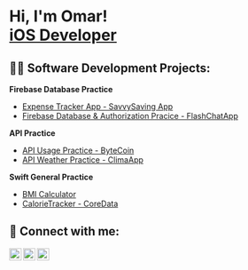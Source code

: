 <h1> Hi, I'm Omar! <br/><a href="https://github.com/OPetricevic/Opetricevic">iOS Developer</a></h1>

<h2>👨‍💻 Software Development Projects:</h2>
<b> Firebase Database Practice</b>

- [Expense Tracker App - SavvySaving App](https://github.com/OPetricevic/SavvySaving-App)
- [Firebase Database & Authorization Pracice - FlashChatApp](https://github.com/OPetricevic/ClimaApp)
  
<b> API Practice</b>
- [API Usage Practice - ByteCoin](https://github.com/OPetricevic/ByteCoin)
- [API Weather Practice - ClimaApp](https://github.com/OPetricevic/ClimaApp)
  
<b> Swift General Practice</b>
- [BMI Calculator](https://github.com/OPetricevic/BMICalculator)
- [CalorieTracker - CoreData](https://github.com/OPetricevic/CalorieTracker)

<h2> 🤳 Connect with me:</h2>

[<img align="left" alt="JoshMadakor | YouTube" width="22px" src="https://cdn.jsdelivr.net/npm/simple-icons@v3/icons/youtube.svg" />][youtube]
[<img align="left" alt="JoshMadakor | LinkedIn" width="22px" src="https://cdn.jsdelivr.net/npm/simple-icons@v3/icons/linkedin.svg" />][linkedin]
[<img align="left" alt="JoshMadakor | Instagram" width="22px" src="https://cdn.jsdelivr.net/npm/simple-icons@v3/icons/instagram.svg" />][instagram]

[youtube]: https://www.youtube.com/channel/UCSA_czFr5dajLEROt-h4uRw
[instagram]: https://www.instagram.com/omarpetricevic/
[linkedin]: https://www.linkedin.com/in/omar-petricevic/

<!--
**joshmadakor1/joshmadakor1** is a ✨ _special_ ✨ repository because its `README.md` (this file) appears on your GitHub profile.

Here are some ideas to get you started:

- 🔭 I’m currently working on ...
- 🌱 I’m currently learning ...
- 👯 I’m looking to collaborate on ...
- 🤔 I’m looking for help with ...
- 💬 Ask me about ...
- 📫 How to reach me: ...
- 😄 Pronouns: ...
- ⚡ Fun fact: ...
-->
